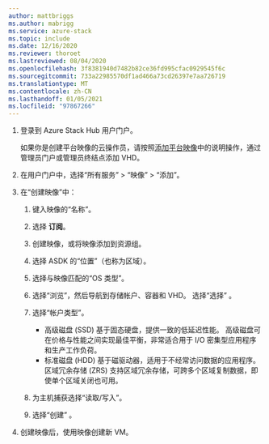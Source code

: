 ```yaml
---
author: mattbriggs
ms.author: mabrigg
ms.service: azure-stack
ms.topic: include
ms.date: 12/16/2020
ms.reviewer: thoroet
ms.lastreviewed: 08/04/2020
ms.openlocfilehash: 3f8381940d7482b82ce36fd995cfac0929545f6c
ms.sourcegitcommit: 733a22985570df1ad466a73cd26397e7aa726719
ms.translationtype: MT
ms.contentlocale: zh-CN
ms.lasthandoff: 01/05/2021
ms.locfileid: "97867266"
---
```

1. 登录到 Azure Stack Hub 用户门户。

    如果你是创建平台映像的云操作员，请按照[添加平台映像](../operator/azure-stack-add-vm-image.md#add-a-platform-image)中的说明操作，通过管理员门户或管理员终结点添加 VHD。

2. 在用户门户中，选择“所有服务” > “映像” > “添加”。

3. 在“创建映像”中：

    1. 键入映像的“名称”。
    2. 选择 **订阅**。
    3. 创建映像，或将映像添加到资源组。
    4. 选择 ASDK 的“位置”（也称为区域）。
    5. 选择与映像匹配的“OS 类型”。
    6. 选择“浏览”，然后导航到存储帐户、容器和 VHD。 选择“选择”  。
    5. 选择“帐户类型”。
        - 高级磁盘 (SSD) 基于固态硬盘，提供一致的低延迟性能。 高级磁盘可在价格与性能之间实现最佳平衡，非常适合用于 I/O 密集型应用程序和生产工作负荷。  
        - 标准磁盘 (HDD) 基于磁驱动器，适用于不经常访问数据的应用程序。 区域冗余存储 (ZRS) 支持区域冗余存储，可跨多个区域复制数据，即使单个区域关闭也可用。

    8. 为主机捕获选择“读取/写入”。
    9. 选择“创建” 。

4. 创建映像后，使用映像创建新 VM。